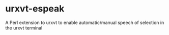 # urxvt-espeak
A Perl extension to urxvt to enable automatic/manual speech of selection in the urxvt terminal
